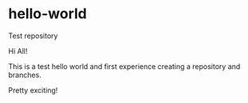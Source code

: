 # hello-world
Test repository

Hi All!

This is a test hello world and first experience creating a repository and branches.

Pretty exciting!
